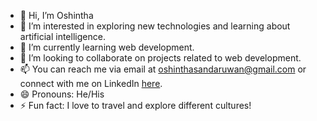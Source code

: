 - 👋 Hi, I’m Oshintha
- 👀 I’m interested in exploring new technologies and learning about artificial intelligence.
- 🌱 I’m currently learning web development.
- 💞️ I’m looking to collaborate on projects related to web development.
- 📫 You can reach me via email at [oshinthasandaruwan@gmail.com](mailto:oshinthasandaruwan@gmail.com) or connect with me on LinkedIn [here](https://www.linkedin.com/in/oshintha-sandaruwan/).
- 😄 Pronouns: He/His
- ⚡ Fun fact: I love to travel and explore different cultures!


<!---
Oshintha/Oshintha is a ✨ special ✨ repository because its `README.md` (this file) appears on your GitHub profile.
You can click the Preview link to take a look at your changes.
--->
